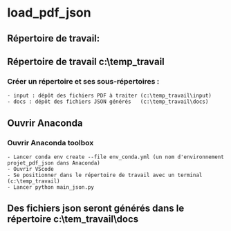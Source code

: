 # load_pdf_json

## Répertoire de travail:

## Répertoire de travail c:\temp_travail 
  ### Créer un répertoire et ses sous-répertoires : 
    - input : dépôt des fichiers PDF à traiter (c:\temp_travail\input)
    - docs : dépôt des fichiers JSON générés   (c:\temp_travail\docs)

## Ouvrir Anaconda 
  ### Ouvrir Anaconda toolbox 
    - Lancer conda env create --file env_conda.yml (un nom d'environnement projet_pdf_json dans Anaconda) 
    - Ouvrir VScode 
    - Se positionner dans le répertoire de travail avec un terminal (c:\temp_travail)
    - Lancer python main_json.py

## Des fichiers json seront générés dans le répertoire c:\tem_travail\docs
